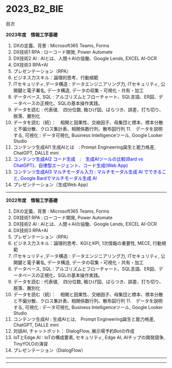 # 2023_B2_BIE

目次

__2023年度　情報工学基礎__

1. DXの定義、背景 : Microsoft365 Teams, Forms
2. DX技術1  RPA : ローコード開発, Power Automate
3. DX技術2  AI : AIとは、人間＋AIの協働、Google Lends, EXCEL AI-OCR
4. DX技術3  RPA+AI 
5. プレゼンテーション（RPA）
6. ビジネス力スキル：論理的思考、行動規範
7. ITセキュリティ,データ構造 : データエンジニアリング力, ITセキュリティ, 公開鍵と電子署名, データ構造, データの収集・可視化・共有・加工
8. データベース, SQL : アルゴリズムとフローチャート、SQL言語、ER図、データベースの正規化、SQLの基本操作実践。
9. データを読む : 代表値,　四分位数, 箱ひげ図、ばらつき、誤差、打ち切り、脱落、層別化
10. データを読む（続）：　相関と因果性、交絡因子、母集団と標本、標本分散と不偏分散、クロス集計表、相関係数行列、散布図行列
11.　データを説明する, 可視化 :  データ可視化, Business Intelligenceツール, Google Looker Studio
12.  コンテンツ生成AI1  生成AIとは　: Prompt Engineering誕生と能力格差, ChatGPT, DALLE mini
13.  <span style="color: blue;">コンテンツ生成AI2  コード生成　:　生成AIツールの比較(Bard vs ChatGPT)、自律型エージェント、コード生成(Web App)</span>
14.  <span style="color: blue;">コンテンツ生成AI3 マルチモーダル入力 : マルチモーダル生成 AI でできること, Google Bardでマルチモーダル生成 AI</span>
15. プレゼンテーション（生成Web App）

---
__2022年度　情報工学基礎__

1. DXの定義、背景 : Microsoft365 Teams, Forms
2. DX技術1  RPA : ローコード開発, Power Automate
3. DX技術2  AI : AIとは、人間＋AIの協働、Google Lends, EXCEL AI-OCR
4. DX技術3  RPA+AI 
5. プレゼンテーション（RPA）
6. ビジネス力スキル：論理的思考、KGIとKPI, 1次情報の重要性, MECE, 行動規範
7. ITセキュリティ,データ構造 : データエンジニアリング力, ITセキュリティ, 公開鍵と電子署名, データ構造, データの収集・可視化・共有・加工
8. データベース, SQL : アルゴリズムとフローチャート、SQL言語、ER図、データベースの正規化、SQLの基本操作実践。
9. データを読む : 代表値,　四分位数, 箱ひげ図、ばらつき、誤差、打ち切り、脱落、層別化
10. データを読む（続）：　相関と因果性、交絡因子、母集団と標本、標本分散と不偏分散、クロス集計表、相関係数行列、散布図行列
11.　データを説明する, 可視化 :  データ可視化, Business Intelligenceツール, Google Looker Studio
12.  コンテンツ生成AI  : 生成AIとは,　Prompt Engineering誕生と能力格差, ChatGPT, DALLE mini
13.  対話AI, チャットボット： DialogFlow, 展示場予約Botの作成
14.  IoTとEdge AI : IoTの構成要素, セキュリティ, Edge AI, AIチップの開発競争, TinyYOLOの演習
15. プレゼンテーション（DialogFlow）

---



---
